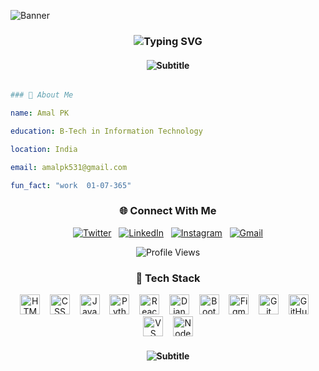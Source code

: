 ![Banner](https://github.com/amalpk531/amalpk531/blob/main/ccooddeee.gif)

<h3 align="center">
  <img src="https://readme-typing-svg.herokuapp.com/?font=JetBrains+Mono&size=30&duration=3000&pause=30000&color=58A6FF&center=true&vCenter=true&width=500&lines=Hi+%F0%9F%91%8B%2C+I'm+Amal+PK" alt="Typing SVG" />
</h3>


<div>

  <h4 align="center">
    <img src="https://readme-typing-svg.herokuapp.com/?font=Source+Code+Pro&size=15&duration=2000&pause=1000&color=7D8590&center=true&vCenter=true&width=600&lines=A+passionate+developer+from+India;Always+learning+new+technologies" alt="Subtitle" />
  </h4>
  
<div>
  
```yaml

### 🚀 About Me

name: Amal PK

education: B-Tech in Information Technology

location: India

email: amalpk531@gmail.com

fun_fact: "work  01-07-365"

```
</div>

  



<div align="center">

</div>


<div align="center">

### 🌐 Connect With Me

[![Twitter](https://img.shields.io/badge/Twitter-1DA1F2?style=for-the-badge&logo=twitter&logoColor=white)](https://twitter.com/amal_5_3_1_)
&nbsp;
[![LinkedIn](https://img.shields.io/badge/LinkedIn-0077B5?style=for-the-badge&logo=linkedin&logoColor=white)](https://www.linkedin.com/in/amal-pk/)
&nbsp;
[![Instagram](https://img.shields.io/badge/Instagram-E4405F?style=for-the-badge&logo=instagram&logoColor=white)](https://www.instagram.com/_amal_p.k_)
&nbsp;
[![Gmail](https://img.shields.io/badge/Gmail-D14836?style=for-the-badge&logo=gmail&logoColor=white)](mailto:amalpk531@gmail.com)

</div>
<div align="center">  
 
  ![Profile Views](https://komarev.com/ghpvc/?username=amalpk531&color=58a6ff&style=for-the-badge&label=PROFILE+VIEWS)
</div>

<div align="center">
  <h3>🚀 Tech Stack</h3>
  <p align="center">
    <img src="https://skillicons.dev/icons?i=html" height="32" alt="HTML"/>
    &nbsp;&nbsp;
    <img src="https://skillicons.dev/icons?i=css" height="32" alt="CSS"/>
    &nbsp;&nbsp;
    <img src="https://skillicons.dev/icons?i=js" height="32" alt="JavaScript"/>
    &nbsp;&nbsp;
    <img src="https://skillicons.dev/icons?i=python" height="32" alt="Python"/>
    &nbsp;&nbsp;
    <img src="https://skillicons.dev/icons?i=react" height="32" alt="React"/>
    &nbsp;&nbsp;
    <img src="https://skillicons.dev/icons?i=django" height="32" alt="Django"/>
    &nbsp;&nbsp;
    <img src="https://skillicons.dev/icons?i=bootstrap" height="32" alt="Bootstrap"/>
    &nbsp;&nbsp;
    <img src="https://skillicons.dev/icons?i=figma" height="32" alt="Figma"/>
    &nbsp;&nbsp;
    <img src="https://skillicons.dev/icons?i=git" height="32" alt="Git"/>
    &nbsp;&nbsp;
    <img src="https://skillicons.dev/icons?i=github" height="32" alt="GitHub"/>
    &nbsp;&nbsp;
    <img src="https://skillicons.dev/icons?i=vscode" height="32" alt="VS Code"/>
    &nbsp;&nbsp;
    <img src="https://skillicons.dev/icons?i=nodejs" height="32" alt="Node.js"/>
  </p>
</div>

  <h4 align="center">
    <img src="https://readme-typing-svg.herokuapp.com/?font=Source+Code+Pro&size=15&duration=2000&pause=1000&color=7D8590&center=true&vCenter=true&width=600&lines=make+your+actions+reflects+your+word."" alt="Subtitle" />
  </h4>
